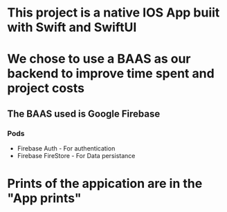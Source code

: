 # This project is a native IOS App buiit with Swift and SwiftUI

# We chose to use a BAAS as our backend to improve time spent and project costs

## The BAAS used is Google Firebase

### Pods
- Firebase Auth - For authentication
- Firebase FireStore - For Data persistance


# Prints of the appication are in the "App prints"
